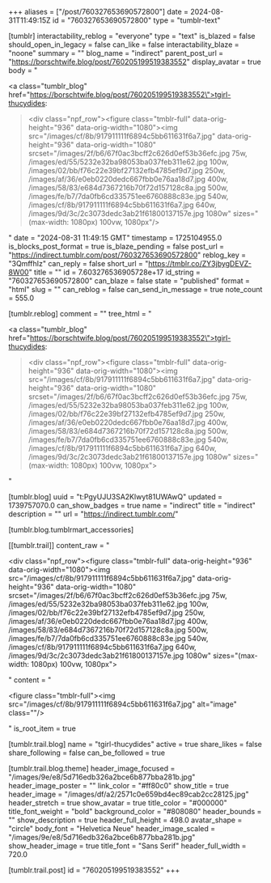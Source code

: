 +++
aliases = ["/post/760327653690572800"]
date = 2024-08-31T11:49:15Z
id = "760327653690572800"
type = "tumblr-text"

[tumblr]
interactability_reblog = "everyone"
type = "text"
is_blazed = false
should_open_in_legacy = false
can_like = false
interactability_blaze = "noone"
summary = ""
blog_name = "indirect"
parent_post_url = "https://borschtwife.blog/post/760205199519383552"
display_avatar = true
body = "<p><a class=\"tumblr_blog\" href=\"https://borschtwife.blog/post/760205199519383552\">tgirl-thucydides</a>:</p><blockquote><div class=\"npf_row\"><figure class=\"tmblr-full\" data-orig-height=\"936\" data-orig-width=\"1080\"><img src=\"/images/cf/8b/917911111f6894c5bb611631f6a7.jpg\" data-orig-height=\"936\" data-orig-width=\"1080\" srcset=\"/images/2f/b6/67f0ac3bcff2c626d0ef53b36efc.jpg 75w, /images/ed/55/5232e32ba98053ba037feb311e62.jpg 100w, /images/02/bb/f76c22e39bf27132efb4785ef9d7.jpg 250w, /images/af/36/e0eb0220dedc667fbb0e76aa18d7.jpg 400w, /images/58/83/e684d7367216b70f72d157128c8a.jpg 500w, /images/fe/b7/7da0fb6cd335751ee6760888c83e.jpg 540w, /images/cf/8b/917911111f6894c5bb611631f6a7.jpg 640w, /images/9d/3c/2c3073dedc3ab21f61800137157e.jpg 1080w\" sizes=\"(max-width: 1080px) 100vw, 1080px\"/></figure></div></blockquote>"
date = "2024-08-31 11:49:15 GMT"
timestamp = 1725104955.0
is_blocks_post_format = true
is_blaze_pending = false
post_url = "https://indirect.tumblr.com/post/760327653690572800"
reblog_key = "3QmffhIz"
can_reply = false
short_url = "https://tmblr.co/ZY3jbygDEVZ-8W00"
title = ""
id = 7.603276536905728e+17
id_string = "760327653690572800"
can_blaze = false
state = "published"
format = "html"
slug = ""
can_reblog = false
can_send_in_message = true
note_count = 555.0

[tumblr.reblog]
comment = ""
tree_html = "<p><a class=\"tumblr_blog\" href=\"https://borschtwife.blog/post/760205199519383552\">tgirl-thucydides</a>:</p><blockquote><div class=\"npf_row\"><figure class=\"tmblr-full\" data-orig-height=\"936\" data-orig-width=\"1080\"><img src=\"/images/cf/8b/917911111f6894c5bb611631f6a7.jpg\" data-orig-height=\"936\" data-orig-width=\"1080\" srcset=\"/images/2f/b6/67f0ac3bcff2c626d0ef53b36efc.jpg 75w, /images/ed/55/5232e32ba98053ba037feb311e62.jpg 100w, /images/02/bb/f76c22e39bf27132efb4785ef9d7.jpg 250w, /images/af/36/e0eb0220dedc667fbb0e76aa18d7.jpg 400w, /images/58/83/e684d7367216b70f72d157128c8a.jpg 500w, /images/fe/b7/7da0fb6cd335751ee6760888c83e.jpg 540w, /images/cf/8b/917911111f6894c5bb611631f6a7.jpg 640w, /images/9d/3c/2c3073dedc3ab21f61800137157e.jpg 1080w\" sizes=\"(max-width: 1080px) 100vw, 1080px\"></figure></div></blockquote>"

[tumblr.blog]
uuid = "t:PgyUJU3SA2Klwyt81UWAwQ"
updated = 1739757070.0
can_show_badges = true
name = "indirect"
title = "indirect"
description = ""
url = "https://indirect.tumblr.com/"

[tumblr.blog.tumblrmart_accessories]

[[tumblr.trail]]
content_raw = "<p><div class=\"npf_row\"><figure class=\"tmblr-full\" data-orig-height=\"936\" data-orig-width=\"1080\"><img src=\"/images/cf/8b/917911111f6894c5bb611631f6a7.jpg\" data-orig-height=\"936\" data-orig-width=\"1080\" srcset=\"/images/2f/b6/67f0ac3bcff2c626d0ef53b36efc.jpg 75w, /images/ed/55/5232e32ba98053ba037feb311e62.jpg 100w, /images/02/bb/f76c22e39bf27132efb4785ef9d7.jpg 250w, /images/af/36/e0eb0220dedc667fbb0e76aa18d7.jpg 400w, /images/58/83/e684d7367216b70f72d157128c8a.jpg 500w, /images/fe/b7/7da0fb6cd335751ee6760888c83e.jpg 540w, /images/cf/8b/917911111f6894c5bb611631f6a7.jpg 640w, /images/9d/3c/2c3073dedc3ab21f61800137157e.jpg 1080w\" sizes=\"(max-width: 1080px) 100vw, 1080px\"></figure></div></p>"
content = "<p><figure class=\"tmblr-full\"><img src=\"/images/cf/8b/917911111f6894c5bb611631f6a7.jpg\" alt=\"image\" class=\"\"/></figure></p>"
is_root_item = true

[tumblr.trail.blog]
name = "tgirl-thucydides"
active = true
share_likes = false
share_following = false
can_be_followed = true

[tumblr.trail.blog.theme]
header_image_focused = "/images/9e/e8/5d716edb326a2bce6b877bba281b.jpg"
header_image_poster = ""
link_color = "#ff80c0"
show_title = true
header_image = "/images/df/a2/2571c0e659bd4ec89cab2cc28125.jpg"
header_stretch = true
show_avatar = true
title_color = "#000000"
title_font_weight = "bold"
background_color = "#808080"
header_bounds = ""
show_description = true
header_full_height = 498.0
avatar_shape = "circle"
body_font = "Helvetica Neue"
header_image_scaled = "/images/9e/e8/5d716edb326a2bce6b877bba281b.jpg"
show_header_image = true
title_font = "Sans Serif"
header_full_width = 720.0

[tumblr.trail.post]
id = "760205199519383552"
+++
